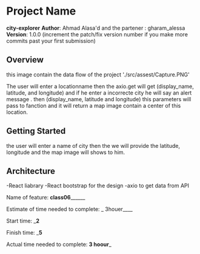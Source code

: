 # Project Name

**city-explorer**
**Author**: Ahmad Alasa'd and the partener : gharam_alessa
**Version**: 1.0.0 (increment the patch/fix version number if you make more commits past your first submission)

## Overview
this image contain the data flow  of the project './src/assest/Capture.PNG'

The user will enter a locationname then the axio.get will get (display_name, latitude, and longitude) and if he enter a incorrecte
city he will say an alert message . then (display_name, latitude and longitude)  this parameters will pass to fanction and it will return a map image contain a center of this location.

## Getting Started
<!-- What are the steps that a user must take in order to build this app on their own machine and get it running? -->
the user will enter a name of city then the we will provide the  latitude, longitude and the map image will shows to him.
## Architecture
<!-- Provide a detailed description of the application design. What technologies (languages, libraries, etc) you're using, and any other relevant design information. -->
-React liabrary
-React bootstrap for the design
-axio to get data from API

Name of feature: ______class06____________

Estimate of time needed to complete: _ 3houer____

Start time: ___2__

Finish time: ___5__

Actual time needed to complete: __3 hoour___